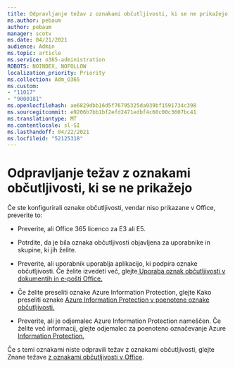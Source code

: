 ```yaml
---
title: Odpravljanje težav z oznakami občutljivosti, ki se ne prikažejo
ms.author: pebaum
author: pebaum
manager: scotv
ms.date: 04/21/2021
audience: Admin
ms.topic: article
ms.service: o365-administration
ROBOTS: NOINDEX, NOFOLLOW
localization_priority: Priority
ms.collection: Adm_O365
ms.custom:
- "11017"
- "9000181"
ms.openlocfilehash: ae6829dbb16d5f76795325da939bf1591734c398
ms.sourcegitcommit: e9206b7bb1bf2efd2471edbf4c60c00c3607bc41
ms.translationtype: MT
ms.contentlocale: sl-SI
ms.lasthandoff: 04/22/2021
ms.locfileid: "52125318"
---
```

# <a name="troubleshoot-sensitivity-labels-not-appearing"></a>Odpravljanje težav z oznakami občutljivosti, ki se ne prikažejo

Če ste konfigurirali oznake občutljivosti, vendar niso prikazane v Office, preverite to:

- Preverite, ali Office 365 licenco za E3 ali E5.

- Potrdite, da je bila oznaka občutljivosti objavljena za uporabnike in skupine, ki jih želite.

- Preverite, ali uporabnik uporablja aplikacijo, ki podpira oznake občutljivosti. Če želite izvedeti več, glejte[ Uporaba oznak občutljivosti v dokumentih in e-pošti Office.](https://go.microsoft.com/fwlink/?linkid=2106446)

- Če želite preseliti oznake Azure Information Protection, glejte Kako preseliti oznake [Azure Information Protection v poenotene oznake občutljivosti.](https://go.microsoft.com/fwlink/?linkid=2106056)

- Preverite, ali je odjemalec Azure Information Protection nameščen. Če želite več informacij, glejte odjemalec za poenoteno označevanje Azure [Information Protection.](https://go.microsoft.com/fwlink/?linkid=2106374)

Če s temi oznakami niste odpravili težav z oznakami občutljivosti, glejte Znane težave [z oznakami občutljivosti v Office](https://go.microsoft.com/fwlink/?linkid=2106447).